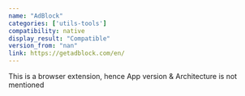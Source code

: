 ```yaml
---
name: "AdBlock"
categories: ['utils-tools']
compatibility: native
display_result: "Compatible"
version_from: "nan"
link: https://getadblock.com/en/
---
```


This is a browser extension, hence App version & Architecture is not mentioned